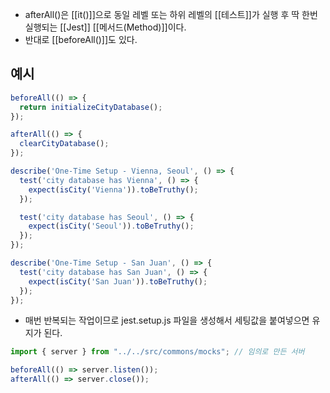 - afterAll()은 [[it()]]으로 동일 레벨 또는 하위 레벨의 [[테스트]]가 실행 후 딱 한번 실행되는 [[Jest]] [[메서드(Method)]]이다.
- 반대로 [[beforeAll()]]도 있다.
## 예시

```jsx
beforeAll(() => {
  return initializeCityDatabase();
});

afterAll(() => {
  clearCityDatabase();
});

describe('One-Time Setup - Vienna, Seoul', () => {
  test('city database has Vienna', () => {
    expect(isCity('Vienna')).toBeTruthy();
  });

  test('city database has Seoul', () => {
    expect(isCity('Seoul')).toBeTruthy();
  });
});

describe('One-Time Setup - San Juan', () => {
  test('city database has San Juan', () => {
    expect(isCity('San Juan')).toBeTruthy();
  });
});
```

- 매번 반복되는 작업이므로 jest.setup.js 파일을 생성해서 세팅값을 붙여넣으면 유지가 된다.

```js
import { server } from "../../src/commons/mocks"; // 임의로 만든 서버

beforeAll(() => server.listen());
afterAll(() => server.close());
```